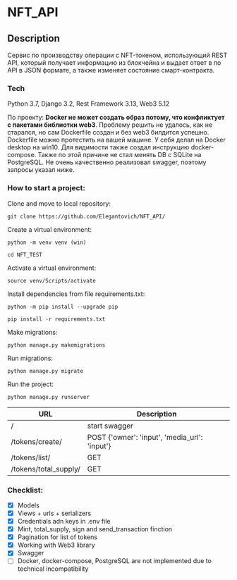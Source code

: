 # NFT_API
## Description
Сервис по производству операции с NFT-токеном, использующий REST API, который получает информацию из блокчейна и выдает ответ в по API в JSON формате, а также изменяет состояние смарт-контракта.

### Tech
Python 3.7, Django 3.2, Rest Framework 3.13, Web3 5.12


По проекту:
  <b>Docker не может создать образ потому, что конфликтует с пакетами библиотки web3</b>. Проблему решить не удалось, как не старался, но сам Dockerfile создан и без web3 билдится успешно. Dockerfile можно протестить на вашей машине. У себя делал на Docker desktop на win10. Для видимости также создал инструкцию docker-compose. Также по этой причине не стал менять DB с SQLite на PostgreSQL. Не очень качественно реализовал swagger, поэтому запросы указал ниже.


### How to start a project:

Clone and move to local repository:

```
git clone https://github.com/Elegantovich/NFT_API/
```
Create a virtual environment:
```
python -m venv venv (win)
```
```
cd NFT_TEST
```
Activate a virtual environment:
```
source venv/Scripts/activate
```
Install dependencies from file requirements.txt:
```
python -m pip install --upgrade pip
```
```
pip install -r requirements.txt
```
Make migrations:
```
python manage.py makemigrations
```
Run migrations:
```
python manage.py migrate 
```
Run the project:
```
python manage.py runserver
```

| URL| Description |
| ------ | ------ |
| / | start swagger |
| /tokens/create/| POST {'owner': 'input', 'media_url': 'input'} |
| /tokens/list/ | GET |
| /tokens/total_supply/ | GET |

### Checklist:
- [x] Models
- [x] Views + urls + serializers
- [x] Credentials adn keys in .env file
- [x] Mint, total_supply, sign and send_transaction finction
- [x] Pagination for list of tokens
- [x] Working with Web3 library
- [x] Swagger
- [ ] Docker, docker-compose, PostgreSQL are not implemented due to technical incompatibility
